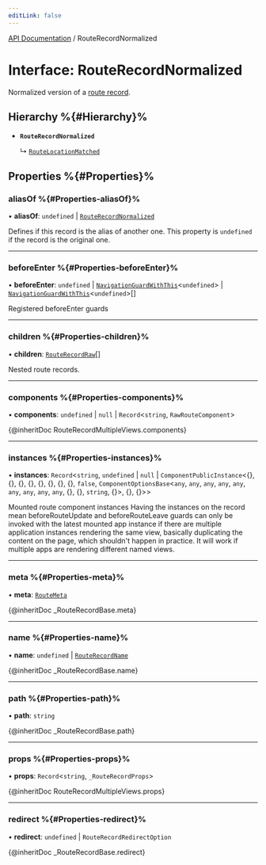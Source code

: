 ```yaml
---
editLink: false
---
```


[API Documentation](../index.md) / RouteRecordNormalized

# Interface: RouteRecordNormalized

Normalized version of a [route record](../index.md#Type-Aliases-RouteRecord).

## Hierarchy %{#Hierarchy}%

- **`RouteRecordNormalized`**

  ↳ [`RouteLocationMatched`](RouteLocationMatched.md)

## Properties %{#Properties}%

### aliasOf %{#Properties-aliasOf}%

• **aliasOf**: `undefined` \| [`RouteRecordNormalized`](RouteRecordNormalized.md)

Defines if this record is the alias of another one. This property is
`undefined` if the record is the original one.

---

### beforeEnter %{#Properties-beforeEnter}%

• **beforeEnter**: `undefined` \| [`NavigationGuardWithThis`](NavigationGuardWithThis.md)<`undefined`\> \| [`NavigationGuardWithThis`](NavigationGuardWithThis.md)<`undefined`\>[]

Registered beforeEnter guards

---

### children %{#Properties-children}%

• **children**: [`RouteRecordRaw`](../index.md#Type-Aliases-RouteRecordRaw)[]

Nested route records.

---

### components %{#Properties-components}%

• **components**: `undefined` \| `null` \| `Record`<`string`, `RawRouteComponent`\>

{@inheritDoc RouteRecordMultipleViews.components}

---

### instances %{#Properties-instances}%

• **instances**: `Record`<`string`, `undefined` \| `null` \| `ComponentPublicInstance`<{}, {}, {}, {}, {}, {}, {}, {}, `false`, `ComponentOptionsBase`<`any`, `any`, `any`, `any`, `any`, `any`, `any`, `any`, `any`, {}, {}, `string`, {}\>, {}, {}\>\>

Mounted route component instances
Having the instances on the record mean beforeRouteUpdate and
beforeRouteLeave guards can only be invoked with the latest mounted app
instance if there are multiple application instances rendering the same
view, basically duplicating the content on the page, which shouldn't happen
in practice. It will work if multiple apps are rendering different named
views.

---

### meta %{#Properties-meta}%

• **meta**: [`RouteMeta`](RouteMeta.md)

{@inheritDoc \_RouteRecordBase.meta}

---

### name %{#Properties-name}%

• **name**: `undefined` \| [`RouteRecordName`](../index.md#Type-Aliases-RouteRecordName)

{@inheritDoc \_RouteRecordBase.name}

---

### path %{#Properties-path}%

• **path**: `string`

{@inheritDoc \_RouteRecordBase.path}

---

### props %{#Properties-props}%

• **props**: `Record`<`string`, `_RouteRecordProps`\>

{@inheritDoc RouteRecordMultipleViews.props}

---

### redirect %{#Properties-redirect}%

• **redirect**: `undefined` \| `RouteRecordRedirectOption`

{@inheritDoc \_RouteRecordBase.redirect}
